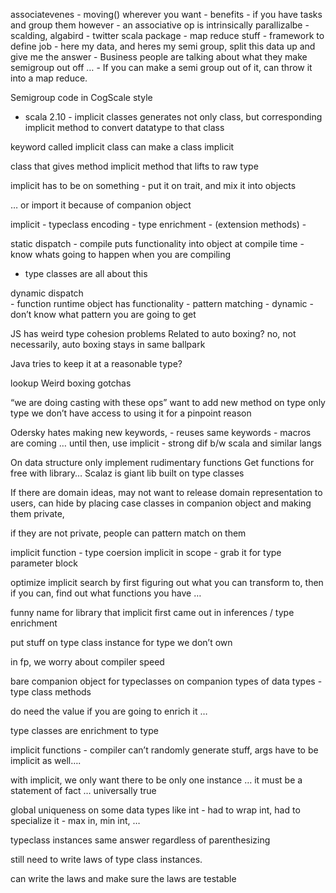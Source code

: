 associatevenes 
	- moving() wherever you want
	- benefits
		- if you have tasks and group them however
		- an associative op is intrinsically parallizalbe
	- scalding, algabird - twitter scala package
		- map reduce stuff - framework to define job
		- here my data, and heres my semi group, split this data up and give me the answer
		- Business people are talking about what they make semigroup out off …
		- If you can make a semi group out of it, can throw it into a map reduce.


Semigroup code in CogScale style
- scala 2.10 - implicit classes
	generates not only class, but corresponding implicit method to convert datatype to that class

keyword called implicit class
	can make a class implicit 

class that gives method
	implicit method that lifts to raw type

implicit has to be on something - put it on trait, and mix it into objects

… or import it because of companion object

implicit 
	- typeclass encoding
	- type enrichment
		- (extension methods) 
		- 


static dispatch
	- compile puts functionality into object at compile time
	- know whats going to happen when you are compiling
  - type classes are all about this

dynamic dispatch	
	- function runtime object has functionality
	- pattern matching - dynamic - don’t know what pattern you are going to get


JS has weird type cohesion problems
Related to auto boxing?
	no, not necessarily, auto boxing stays in same ballpark

Java tries to keep it at a reasonable type?

lookup Weird boxing gotchas

“we are doing casting with these ops”
want to add new method on type
only type we don’t have access to
using it for a pinpoint reason


Odersky hates making new keywords,
	- reuses same keywords 
	- macros are coming … until then, use implicit
	- strong dif b/w scala and similar langs


On data structure only implement rudimentary functions
Get functions for free with library…
Scalaz is giant lib built on type classes

If there are domain ideas, may not want to release domain representation to users, can hide by placing case classes in companion object and making them private, 

if they are not private, people can pattern match on them

implicit function - type coersion
implicit in scope - grab it for type parameter block

optimize implicit search by first figuring out what you can transform to, then if you can, find out what functions you have …

funny name for library that implicit first came out in
inferences / type enrichment

put stuff on type class instance for type we don’t own

in fp, we worry about compiler speed

bare companion object for typeclasses
on companion types of data types - type class methods


do need the value if you are going to enrich it …

type classes are enrichment to type

implicit functions - compiler can’t randomly generate stuff, args have to be implicit as well….

with implicit, we only want there to be only one instance …
it must be a statement of fact …
universally true

global uniqueness on some data types like int
	 - had to wrap int, had to specialize it - max in, min int, …

typeclass instances
same answer regardless of parenthesizing

still need to write laws of type class instances.

can write the laws and make sure the laws are testable
